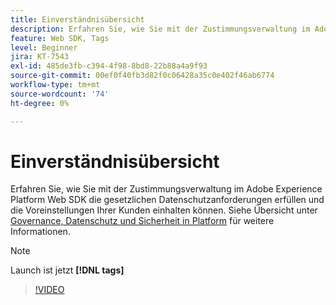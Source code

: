 ```yaml
---
title: Einverständnisübersicht
description: Erfahren Sie, wie Sie mit der Zustimmungsverwaltung im Adobe Experience Platform Web SDK die gesetzlichen Datenschutzanforderungen erfüllen und die Voreinstellungen Ihrer Kunden einhalten können.
feature: Web SDK, Tags
level: Beginner
jira: KT-7543
exl-id: 485de3fb-c394-4f98-8bd8-22b88a4a9f93
source-git-commit: 00ef0f40fb3d82f0c06428a35c0e402f46ab6774
workflow-type: tm+mt
source-wordcount: '74'
ht-degree: 0%

---
```


# Einverständnisübersicht

Erfahren Sie, wie Sie mit der Zustimmungsverwaltung im Adobe Experience Platform Web SDK die gesetzlichen Datenschutzanforderungen erfüllen und die Voreinstellungen Ihrer Kunden einhalten können. Siehe Übersicht unter [Governance, Datenschutz und Sicherheit in Platform](https://experienceleague.adobe.com/docs/experience-platform/landing/governance-privacy-security/overview.html?lang=en#consent) für weitere Informationen.

>[!NOTE]
>
> Launch ist jetzt **[!DNL tags]**

>[!VIDEO](https://video.tv.adobe.com/v/332693/?learn=on)

